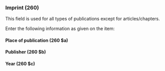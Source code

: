 ### **Imprint (260)**

This field is used for all types of publications except for articles/chapters.

Enter the following information as given on the item:

#### **Place of publication (260 $a)**

#### **Publisher (260 $b)**

#### **Year (260 $c)**